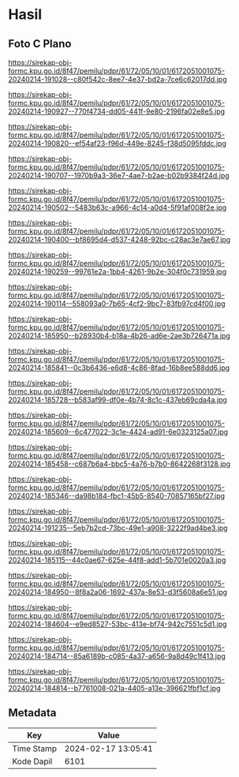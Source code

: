 # Hasil

## Foto C Plano

https://sirekap-obj-formc.kpu.go.id/8f47/pemilu/pdpr/61/72/05/10/01/6172051001075-20240214-191028--c80f542c-8ee7-4e37-bd2a-7ce6c62017dd.jpg

https://sirekap-obj-formc.kpu.go.id/8f47/pemilu/pdpr/61/72/05/10/01/6172051001075-20240214-190927--770f4734-dd05-441f-9e80-2196fa02e8e5.jpg

https://sirekap-obj-formc.kpu.go.id/8f47/pemilu/pdpr/61/72/05/10/01/6172051001075-20240214-190820--ef54af23-f96d-449e-8245-f38d5095fddc.jpg

https://sirekap-obj-formc.kpu.go.id/8f47/pemilu/pdpr/61/72/05/10/01/6172051001075-20240214-190707--1970b9a3-36e7-4ae7-b2ae-b02b9384f24d.jpg

https://sirekap-obj-formc.kpu.go.id/8f47/pemilu/pdpr/61/72/05/10/01/6172051001075-20240214-190502--5483b63c-a966-4c14-a0d4-5f91af008f2e.jpg

https://sirekap-obj-formc.kpu.go.id/8f47/pemilu/pdpr/61/72/05/10/01/6172051001075-20240214-190400--bf8695d4-d537-4248-92bc-c28ac3e7ae67.jpg

https://sirekap-obj-formc.kpu.go.id/8f47/pemilu/pdpr/61/72/05/10/01/6172051001075-20240214-190259--99761e2a-1bb4-4261-9b2e-304f0c731959.jpg

https://sirekap-obj-formc.kpu.go.id/8f47/pemilu/pdpr/61/72/05/10/01/6172051001075-20240214-190114--558093a0-7b65-4cf2-9bc7-83fb97cd4f00.jpg

https://sirekap-obj-formc.kpu.go.id/8f47/pemilu/pdpr/61/72/05/10/01/6172051001075-20240214-185950--b28930b4-b18a-4b26-ad6e-2ae3b726471a.jpg

https://sirekap-obj-formc.kpu.go.id/8f47/pemilu/pdpr/61/72/05/10/01/6172051001075-20240214-185841--0c3b6436-e6d8-4c86-8fad-16b8ee588dd6.jpg

https://sirekap-obj-formc.kpu.go.id/8f47/pemilu/pdpr/61/72/05/10/01/6172051001075-20240214-185728--b583af99-df0e-4b74-8c1c-437eb69cda4a.jpg

https://sirekap-obj-formc.kpu.go.id/8f47/pemilu/pdpr/61/72/05/10/01/6172051001075-20240214-185609--6c477022-3c1e-4424-ad91-6e0323125a07.jpg

https://sirekap-obj-formc.kpu.go.id/8f47/pemilu/pdpr/61/72/05/10/01/6172051001075-20240214-185458--c687b6a4-bbc5-4a76-b7b0-8642268f3128.jpg

https://sirekap-obj-formc.kpu.go.id/8f47/pemilu/pdpr/61/72/05/10/01/6172051001075-20240214-185346--da98b184-fbc1-45b5-8540-70857165bf27.jpg

https://sirekap-obj-formc.kpu.go.id/8f47/pemilu/pdpr/61/72/05/10/01/6172051001075-20240214-191235--5eb7b2cd-73bc-49e1-a908-3222f9ad4be3.jpg

https://sirekap-obj-formc.kpu.go.id/8f47/pemilu/pdpr/61/72/05/10/01/6172051001075-20240214-185115--44c0ae67-625e-44f8-add1-5b701e0020a3.jpg

https://sirekap-obj-formc.kpu.go.id/8f47/pemilu/pdpr/61/72/05/10/01/6172051001075-20240214-184950--8f8a2a06-1692-437a-8e53-d3f5608a6e51.jpg

https://sirekap-obj-formc.kpu.go.id/8f47/pemilu/pdpr/61/72/05/10/01/6172051001075-20240214-184604--e9ed8527-53bc-413e-bf74-942c7551c5d1.jpg

https://sirekap-obj-formc.kpu.go.id/8f47/pemilu/pdpr/61/72/05/10/01/6172051001075-20240214-184714--85a6189b-c085-4a37-a656-9a8d49c1f413.jpg

https://sirekap-obj-formc.kpu.go.id/8f47/pemilu/pdpr/61/72/05/10/01/6172051001075-20240214-184814--b7761008-021a-4405-a13e-396621fbf1cf.jpg


## Metadata

| Key        | Value               |
| ---------- | ------------------- |
| Time Stamp | 2024-02-17 13:05:41 |
| Kode Dapil | 6101                |



